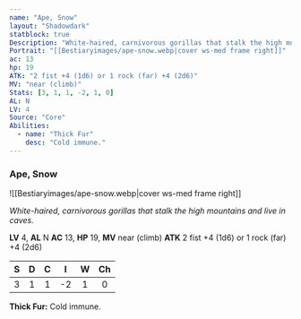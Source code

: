 ```yaml
---
name: "Ape, Snow"
layout: "Shadowdark"
statblock: true
Description: "White-haired, carnivorous gorillas that stalk the high mountains and live in caves."
Portrait: "[[Bestiaryimages/ape-snow.webp|cover ws-med frame right]]"
ac: 13
hp: 19
ATK: "2 fist +4 (1d6) or 1 rock (far) +4 (2d6)"
MV: "near (climb)"
Stats: [3, 1, 1, -2, 1, 0]
AL: N
LV: 4
Source: "Core"
Abilities:
  - name: "Thick Fur"
    desc: "Cold immune."
---
```


### Ape, Snow

![[Bestiaryimages/ape-snow.webp|cover ws-med frame right]]

_White-haired, carnivorous gorillas that stalk the high mountains and live in caves._

**LV** 4, **AL** N
**AC** 13, **HP** 19, **MV** near (climb)
**ATK** 2 fist +4 (1d6) or 1 rock (far) +4 (2d6)

|  S  |  D  |  C  |  I  |  W  |  Ch  |
|:---:|:---:|:---:|:---:|:---:|:----:|
| 3 | 1 | 1 | -2 | 1 | 0 |

**Thick Fur:** Cold immune.

